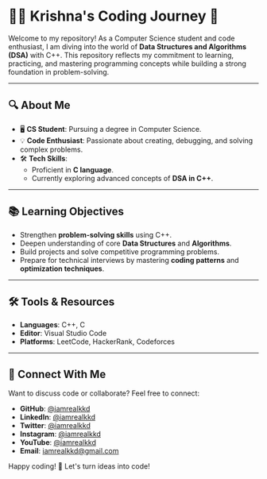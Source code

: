 # 👨‍💻 Krishna's Coding Journey 🚀

Welcome to my repository! As a Computer Science student and code enthusiast, I am diving into the world of **Data Structures and Algorithms (DSA)** with C++. This repository reflects my commitment to learning, practicing, and mastering programming concepts while building a strong foundation in problem-solving.

---

## 🔍 About Me

- 🖥️ **CS Student**: Pursuing a degree in Computer Science.
- 💡 **Code Enthusiast**: Passionate about creating, debugging, and solving complex problems.
- 🛠️ **Tech Skills**: 
  - Proficient in **C language**.
  - Currently exploring advanced concepts of **DSA in C++**.

---

## 📚 Learning Objectives

- Strengthen **problem-solving skills** using C++.
- Deepen understanding of core **Data Structures** and **Algorithms**.
- Build projects and solve competitive programming problems.
- Prepare for technical interviews by mastering **coding patterns** and **optimization techniques**.

---

## 🛠️ Tools & Resources

- **Languages**: C++, C
- **Editor**: Visual Studio Code
- **Platforms**: LeetCode, HackerRank, Codeforces

---

## 🌌 Connect With Me

Want to discuss code or collaborate? Feel free to connect:
- **GitHub**: [@iamrealkkd](https://github.com/iamrealkkd)
- **LinkedIn**: [@iamrealkkd](https://www.linkedin.com/in/iamrealkkd)
- **Twitter**: [@iamrealkkd](https://twitter.com/iamrealkkd)
- **Instagram**: [@iamrealkkd](https://instagram.com/iamrealkkd)
- **YouTube**: [@iamrealkkd](https://youtube.com/@iamrealkkd)
- **Email**: [iamrealkkd@gmail.com](mailto:iamrealkkd@gmail.com)

Happy coding! 🌟 Let's turn ideas into code!
